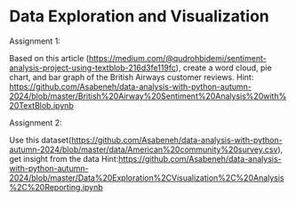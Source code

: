# Data Exploration and Visualization 

Assignment 1: 

Based on this article (https://medium.com/@qudrohbidemi/sentiment-analysis-project-using-textblob-216d3fe119fc), create a word cloud, pie chart, and bar graph of the British Airways customer reviews.
Hint: https://github.com/Asabeneh/data-analysis-with-python-autumn-2024/blob/master/British%20Airway%20Sentiment%20Analysis%20with%20TextBlob.ipynb

Assignment 2:

Use this dataset(https://github.com/Asabeneh/data-analysis-with-python-autumn-2024/blob/master/data/American%20community%20survey.csv), get insight from the data
Hint:https://github.com/Asabeneh/data-analysis-with-python-autumn-2024/blob/master/Data%20Exploration%2CVisualization%2C%20Analysis%2C%20Reporting.ipynb